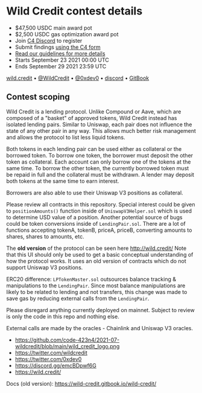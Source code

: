 # Wild Credit contest details
- $47,500 USDC main award pot
- $2,500 USDC gas optimization award pot
- Join [C4 Discord](https://discord.gg/EY5dvm3evD) to register
- Submit findings [using the C4 form](https://code423n4.com/2021-09-wild-credit-contest/submit)
- [Read our guidelines for more details](https://code423n4.com/compete)
- Starts September 23 2021 00:00 UTC
- Ends September 29 2021 23:59 UTC

[wild.credit](https://wild.credit/) • [@WildCredit](https://twitter.com/WildCredit) • [@0xdev0](https://twitter.com/0xdev0) • [discord](https://discord.gg/emcBDpwf6G) • [GitBook](https://wild-credit.gitbook.io/wild-credit/)
## Contest scoping

Wild Credit is a lending protocol. Unlike Compound or Aave, which are composed of a "basket" of approved tokens, Wild Credit instead has isolated lending pairs. Similar to Uniswap, each pair does not influence the state of any other pair in any way. This allows much better risk management and allows the protocol to list less liquid tokens.

Both tokens in each lending pair can be used either as collateral or the borrowed token. To borrow one token, the borrower must deposit the other token as collateral. Each account can only borrow one of the tokens at the same time. To borrow the other token, the currently borrowed token must be repaid in full and the collateral must be withdrawn. A lender may deposit both tokens at the same time to earn interest.

Borrowers are also able to use their Uniswap V3 positions as collateral.

Please review all contracts in this repository. Special interest could be given to `positionAmounts()` function inside of `UniswapV3Helper.sol` which is used to determine USD value of a position. Another potential source of bugs could be token conversions inside of `LendingPair.sol`. There are a lot of functions accepting tokenA, tokenB, priceA, priceB, converting amounts to shares, shares to amounts, etc.

The **old version** of the protocol can be seen here http://wild.credit/ Note that this UI should only be used to get a basic conceptual understanding of how the protocol works. It uses an old version of contracts which do not support Uniswap V3 positions.

ERC20 difference: `LPTokenMaster.sol` outsources balance tracking & manipulations to the `LendingPair`. Since most balance manipulations are likely to be related to lending and not transfers, this change was made to save gas by reducing external calls from the `LendingPair`.

Please disregard anything currently deployed on mainnet. Subject to review is only the code in this repo and nothing else.

External calls are made by the oracles - Chainlink and Uniswap V3 oracles.

- https://github.com/code-423n4/2021-07-wildcredit/blob/main/wild_credit_logo.png
- https://twitter.com/wildcredit
- https://twitter.com/0xdev0
- https://discord.gg/emcBDpwf6G
- https://wild.credit/

Docs (old version): https://wild-credit.gitbook.io/wild-credit/
